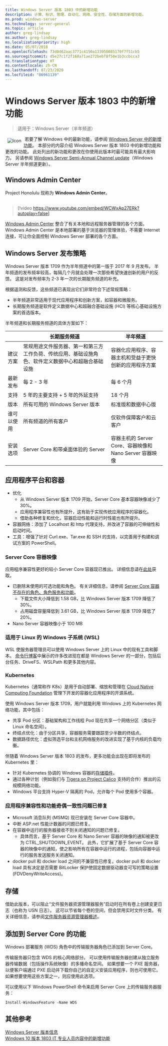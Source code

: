 ```yaml
---
title: Windows Server 版本 1803 中的新增功能
description: 计算、标识、管理、自动化、网络、安全性、存储方面的新增功能。
ms.prod: windows-server
ms.technology: server-general
ms.topic: article
author: greg-lindsay
ms.author: greg-lindsay
ms.localizationpriority: high
ms.date: 05/07/2018
ms.openlocfilehash: 73d0d62aac3771c4150a133950085170f7f51cb5
ms.sourcegitcommit: d5e27c1f2f168a71ae272bebf8f50e1b3ccbcca3
ms.translationtype: HT
ms.contentlocale: zh-CN
ms.lasthandoff: 07/23/2020
ms.locfileid: "86961139"
---
```

# <a name="whats-new-in-windows-server-version-1803"></a>Windows Server 版本 1803 中的新增功能

>适用于：Windows Server（半年频道）

<img src=../media/landing-icons/new.png style='float:left; padding:.5em;' alt=Icon showing a newspaper>&nbsp;若要了解 Windows 中的最新功能，请参阅 [Windows Server 中的新增功能](whats-new-in-windows-server.md)。 本部分的内容介绍 Windows Server 版本 1803 中的新增功能和更改的功能。 此处列出的新功能和更改在你使用此版本时最可能具有最大影响力。 另请参阅 [Windows Server Semi-Annual Channel update](https://cloudblogs.microsoft.com/windowsserver/2018/03/29/windows-server-semi-annual-channel-update/)（Windows Server 半年频道更新）。

## <a name="windows-admin-center"></a>Windows Admin Center

Project Honolulu 现称为 **Windows Admin Center**。
<br>&nbsp;
> [!video https://www.youtube.com/embed/WCWxAp27ERk?autoplay=false]

[Windows Admin Center](../manage/windows-admin-center/overview.md) 整合了有关本地和远程服务器管理的各个方面。 Windows Admin Center 是本地部署的基于浏览器的管理体验，不需要 Internet 连接，可让你全面控制 Windows Server 部署的各个方面。

## <a name="windows-server-release-strategy"></a>Windows Server 发布策略

Windows Server 版本 1709 作为半年频道中的第一版于 2017 年 9 月发布。 半年频道的发布频率较高，每隔几个月就会处理一次那些希望快速创新的用户的反馈。 这是对发布频率为 2-3 年一次的长期服务频道的补充。

根据遥测和反馈，这些频道已表现出它们非常符合下述常规策略：
- 半年频道非常适用于现代应用程序和创新方案，如容器和微服务。
- 长期服务频道是软件定义数据中心和超融合基础设施 (HCI) 等核心基础设施方案的首选版本。

半年频道和长期服务频道的具体方案如下：

|   | 长期服务频道 |  半年频道 |
| ------------- | ------------- | ------------ |
| 建议方案     | 常规用途文件服务器、第一和第三方工作负荷、传统应用、基础设施角色、软件定义数据中心和超融合基础设施  | 容器化应用程序、容器主机和受益于更快创新的应用程序方案 |
| 最新发布  | 每 2 - 3 年  | 每 6 个月 |
| 支持  | 5 年的主要支持 + 5 年的外延支持  | 18 个月 |
| 版本  | 所有可用的 Windows Server 版本  | 标准版和数据中心版 |
| 谁可以使用  | 所有频道的所有客户 | 仅软件保障客户和云客户 |
| 安装选项  | Server Core 和带桌面体验的 Server  | 容器主机的 Server Core、容器映像和 Nano Server 容器映像 |

## <a name="application-platform-and-containers"></a>应用程序平台和容器

- 优化
    - 从 Windows Server 版本 1709 开始，Server Core 基本容器映像减少了 30%。
    - 应用程序兼容性也有所提升，这有助于实现传统应用程序的容器化。
    - 借助各种修复和优化，容器启动性能和运行时性能也有所提升。
- 容器网络：添加了 Localhost 和 http 代理支持，并改进了容器的可伸缩性和启动时间。
- 工具：增强了针对 Curl.exe、Tar.exe 和 SSH 的支持，以完善用于构建和调试方案的 PowerShell。

### <a name="server-core-container-image"></a>Server Core 容器映像

应用程序兼容性更好的较小 Server Core 容器现已推出。 详细信息请在[此处](https://techcommunity.microsoft.com/t5/virtualization/bg-p/Virtualization)获取。

- 已删除未使用的可选功能和角色。 有关详细信息，请参阅 [Server Core 容器不存在的角色、角色服务和功能](../administration/server-core/server-core-container-removed-roles.md)。
    - 下载文件大小降低到 1.58 GB，比 Windows Server 版本 1709 降低了 30%。
    - 占用磁盘容量降低到 3.61 GB，比 Windows Server 版本 1709 降低了 20%。
- Nano Server 容器映像小于 100 MB

### <a name="windows-subsystem-for-linux-wsl"></a>适用于 Linux 的 Windows 子系统 (WSL)

WSL 使服务器管理员可以使用 Windows Server 上的 Linux 中的现有工具和脚本。 [命令行博客](https://devblogs.microsoft.com/commandline/tag/wsl/)中展示的许多改进现在都是 Windows Server 的一部分，包括后台任务、DriveFS、WSLPath 和更多其他内容。

### <a name="kubernetes"></a>Kubernetes

Kubernetes（通常称作 K8s）是用于自动部署、缩放和管理在 [Cloud Native Computing Foundation](https://www.cncf.io) 管理下开发的容器化应用程序的开源系统。

使用 Windows Server 版本 1709，用户就能利用 Windows 上的 Kubernetes 网络功能，其中包括：
- 共享 Pod 分区：基础架构和工作线程 Pod 现在共享一个网络分区（类似于 Linux 命名空间）。
- 终结点优化：由于分区共享，容器服务需要跟踪至少半数的终结点。
- 数据路径优化：虚拟筛选平台和主机网络服务的改进实现了基于内核的负载均衡。

伴随着 Windows Server 版本 1803 的发布，更多功能会出现在即将发布的 Kubernetes 里：
- 针对 Kubernetes 协调的 Windows 容器的[存储插件](https://github.com/Microsoft/K8s-Storage-Plugins)。
- 通过各种计划（例如我们与 [Tigera on Project Calico](https://cloudblogs.microsoft.com/windowsserver/2017/12/07/securing-modernized-apps-and-simplified-networking-on-windows-with-calico/) 支持的合作）推出的云规模网络功能。
- Windows 平台支持 Hyper-V 隔离的 Pod，允许每个 Pod 使用多个容器。

### <a name="application-compatibility-and-feature-parity-issues-fixed"></a>应用程序兼容性和功能奇偶一致性问题已修复

- Microsoft 消息队列 (MSMQ) 现已安装在 Server Core 容器中。
- 中断 ASP.net 性能计数器的问题已修复。
- 在容器中运行的服务器接收不到关闭通知的问题已修复。
    - 具体而言，基于 Server Core 和 Nano Server 容器的映像的通知被更改为 CTRL_SHUTDOWN_EVENT。 此外，它扩展了基于 Server Core 容器的映像中的通知，使之影响所有在容器中运行的进程，包括向容器中运行的服务发送服务关闭通知。
- docker pull 和 docker load 之间的不兼容性已修复。docker pull 和 docker load 具有决定是否需要 BitLocker 保护使固定数据驱动器变可写的策略设置 (FDVDenyWriteAccess)。

## <a name="storage"></a>存储

借助此版本，可以阻止“文件服务器资源管理器服务”启动时在所有卷上创建变更日志（也称为 USN 日志）。 这可以节省每个卷的空间，但会禁用实时文件分类。 有关详细信息，请参阅[文件服务器资源管理器概述](../storage/fsrm/fsrm-overview.md)。

## <a name="features-added-to-server-core"></a>添加到 Server Core 的功能

Windows 部署服务 (WDS) 角色中的传输服务器角色已添加到 Server Core。

传输服务器只包含 WDS 的核心网络部分。 可以使用传输服务器创建从独立服务器传输数据（包括操作系统映像）的多播命名空间。 如果想要一个 PXE 服务器，以便客户端通过 PXE 启动并下载你自己的自定义安装应用程序，则也可使用它。 如果想要使用这些方案之一，则应使用此选项。

可以使用以下 Windows PowerShell 命令来启用 Server Core 上的传输服务器服务：

```
Install-WindowsFeature -Name WDS
```

## <a name="additional-references"></a>其他参考

[Windows Server 版本信息](./windows-server-release-info.md)<br>
[Windows 10 版本 1803 IT 专业人员内容中的新增功能](/windows/whats-new/whats-new-windows-10-version-1803)
